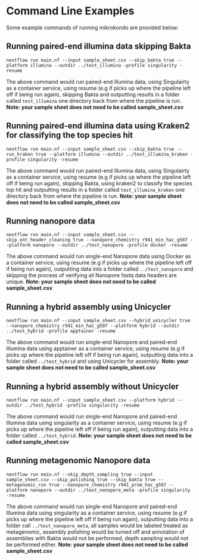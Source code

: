 # Command Line Examples

Some example commands of running mikrokondo are provided below:

## Running paired-end illumina data skipping Bakta
`nextflow run main.nf --input sample_sheet.csv --skip_bakta true --platform illumina --outdir ../test_illumina -profile singularity -resume`

The above command would run paired-end Illumina data, using Singulairty as a container service, using resume (e.g if picks up where the pipeline left off if being run again), skipping Bakta and outputting results in a folder called `test_illumina` one directory back from where the pipeline is run. **Note: your sample sheet does not need to be called sample_sheet.csv**

## Running paired-end illumina data using Kraken2 for classifying the top species hit

`nextflow run main.nf --input sample_sheet.csv --skip_bakta true --run_kraken true --platform illumina --outdir ../test_illumina_kraken -profile singularity -resume`

The above command would run paired-end Illumina data, using Singulairty as a container service, using resume (e.g if picks up where the pipeline left off if being run again), skipping Bakta, using kraken2 to classify the species top hit and outputting results in a folder called `test_illumina_kraken` one directory back from where the pipeline is run. **Note: your sample sheet does not need to be called sample_sheet.csv**

## Running nanopore data
`nextflow run main.nf --input sample_sheet.csv --skip_ont_header_cleaning true --nanopore_chemistry r941_min_hac_g507 --platform nanopore --outdir ../test_nanopore -profile docker -resume`

The above command would run single-end Nanopore data using Docker as a container service, using resume (e.g if picks up where the pipeline left off if being run again), outputting data into a folder called `../test_nanopore` and skipping the process of verifying all Nanopore fastq data headers are unique. **Note: your sample sheet does not need to be called sample_sheet.csv**

## Running a hybrid assembly using Unicycler
`nextflow run main.nf --input sample_sheet.csv --hybrid_unicycler true --nanopore_chemistry r941_min_hac_g507 --platform hybrid --outdir ../test_hybrid -profile apptainer -resume`

The above command would run single-end Nanopore and paired-end Illumina data using apptainer as a container service, using resume (e.g if picks up where the pipeline left off if being run again), outputting data into a folder called `../test_hybrid` and using Unicycler for assembly. **Note: your sample sheet does not need to be called sample_sheet.csv**

## Running a hybrid assembly without Unicycler
`nextflow run main.nf --input sample_sheet.csv --platform hybrid --outdir ../test_hybrid -profile singularity -resume`

The above command would run single-end Nanopore and paired-end Illumina data using singularity as a container service, using resume (e.g if picks up where the pipeline left off if being run again), outputting data into a folder called `../test_hybrid`. **Note: your sample sheet does not need to be called sample_sheet.csv**

## Running metagenomic Nanopore data
`nextflow run main.nf --skip_depth_sampling true --input sample_sheet.csv --skip_polishing true --skip_bakta true --metagenomic_run true --nanopore_chemistry r941_prom_hac_g507 --platform nanopore --outdir ../test_nanopore_meta -profile singularity -resume`

The above command would run single-end Nanopore and paired-end Illumina data using singularity as a container service, using resume (e.g if picks up where the pipeline left off if being run again), outputting data into a folder call `../test_nanopore_meta`, all samples would be labeled treated as metagenomic, assembly polishing would be turned off and annotation of assemblies with Bakta would not be performed, depth sampling would not be performed either. **Note: your sample sheet does not need to be called sample_sheet.csv**